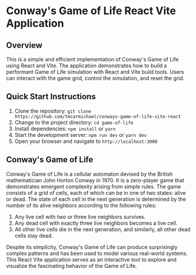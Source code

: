 # Conway's Game of Life React Vite Application

## Overview

This is a simple and efficient implementation of Conway's Game of Life using React and Vite. The application demonstrates how to build a performant Game of Life simulation with React and Vite build tools. Users can interact with the game grid, control the simulation, and reset the grid.

## Quick Start Instructions

1. Clone the repository: `git clone https://github.com/tmcarmichael/conways-game-of-life-vite-react`
2. Change to the project directory: `cd game-of-life`
3. Install dependencies: `npm install` or `yarn`
4. Start the development server: `npm run dev` or `yarn dev`
5. Open your browser and navigate to `http://localhost:3000`

## Conway's Game of Life

Conway's Game of Life is a cellular automaton devised by the British mathematician John Horton Conway in 1970. It is a zero-player game that demonstrates emergent complexity arising from simple rules. The game consists of a grid of cells, each of which can be in one of two states: alive or dead. The state of each cell in the next generation is determined by the number of its alive neighbors according to the following rules:

1. Any live cell with two or three live neighbors survives.
2. Any dead cell with exactly three live neighbors becomes a live cell.
3. All other live cells die in the next generation, and similarly, all other dead cells stay dead.

Despite its simplicity, Conway's Game of Life can produce surprisingly complex patterns and has been used to model various real-world systems. This React Vite application serves as an interactive tool to explore and visualize the fascinating behavior of the Game of Life.
